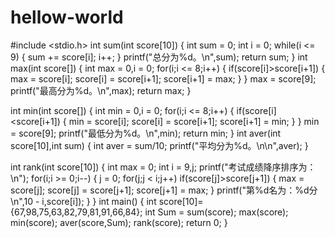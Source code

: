 # hellow-world
#include <stdio.h>
int sum(int score[10])
{
    int sum = 0;
    int i = 0;
    while(i <= 9)
    {
        sum += score[i];
        i++;
    }
    printf("总分为%d。\n",sum);
    return sum;
}
int max(int score[])
{
    int max = 0,i = 0;
    for(i;i <= 8;i++)
    {
        if(score[i]>score[i+1])
        {
            max = score[i];
            score[i] = score[i+1];
            score[i+1] = max;
        }
    }
    max = score[9];
    printf("最高分为%d。\n",max);
    return max;
}

int min(int score[])
{
    int min = 0,i = 0;
    for(i;i <= 8;i++)
    {
        if(score[i]<score[i+1])
        {
            min = score[i];
            score[i] = score[i+1];
            score[i+1] = min;
        }
    }
    min = score[9];
    printf("最低分为%d。\n",min);
    return min;
}
int aver(int score[10],int sum)
{
    int aver = sum/10;
    printf("平均分为%d。\n\n",aver);
}

int rank(int score[10])
{
    int max = 0;
    int i = 9,j;
    printf("考试成绩降序排序为：\n");
    for(i;i >= 0;i--)
    {
        j = 0;
        for(j;j < i;j++)
            if(score[j]>score[j+1])
            {
                max = score[j];
                score[j] = score[j+1];
                score[j+1] = max;
            }
        printf("第%d名为：%d分\n",10 - i,score[i]);
    }
}
int main()
{
    int score[10]={67,98,75,63,82,79,81,91,66,84};
    int Sum = sum(score);
    max(score);
    min(score);
    aver(score,Sum);
    rank(score);
    return 0;
}
